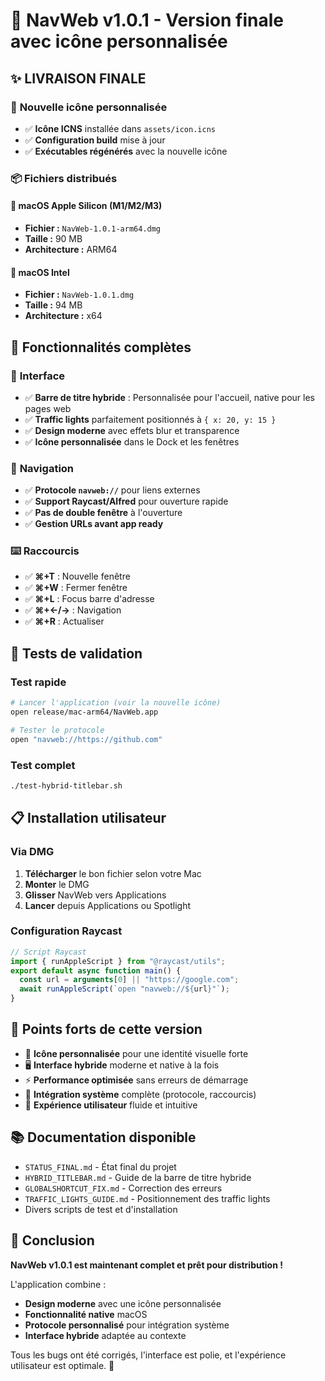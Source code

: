 # 🎉 NavWeb v1.0.1 - Version finale avec icône personnalisée

## ✨ **LIVRAISON FINALE**

### 🎨 **Nouvelle icône personnalisée**
- ✅ **Icône ICNS** installée dans `assets/icon.icns`
- ✅ **Configuration build** mise à jour
- ✅ **Exécutables régénérés** avec la nouvelle icône

### 📦 **Fichiers distribués**

#### 🍎 **macOS Apple Silicon (M1/M2/M3)**
- **Fichier :** `NavWeb-1.0.1-arm64.dmg`
- **Taille :** 90 MB
- **Architecture :** ARM64

#### 🍎 **macOS Intel**
- **Fichier :** `NavWeb-1.0.1.dmg`
- **Taille :** 94 MB
- **Architecture :** x64

## 🚀 **Fonctionnalités complètes**

### 🎨 **Interface**
- ✅ **Barre de titre hybride** : Personnalisée pour l'accueil, native pour les pages web
- ✅ **Traffic lights** parfaitement positionnés à `{ x: 20, y: 15 }`
- ✅ **Design moderne** avec effets blur et transparence
- ✅ **Icône personnalisée** dans le Dock et les fenêtres

### 🔗 **Navigation**
- ✅ **Protocole `navweb://`** pour liens externes
- ✅ **Support Raycast/Alfred** pour ouverture rapide
- ✅ **Pas de double fenêtre** à l'ouverture
- ✅ **Gestion URLs avant app ready**

### ⌨️ **Raccourcis**
- ✅ **⌘+T** : Nouvelle fenêtre
- ✅ **⌘+W** : Fermer fenêtre
- ✅ **⌘+L** : Focus barre d'adresse
- ✅ **⌘+←/→** : Navigation
- ✅ **⌘+R** : Actualiser

## 🧪 **Tests de validation**

### Test rapide
```bash
# Lancer l'application (voir la nouvelle icône)
open release/mac-arm64/NavWeb.app

# Tester le protocole
open "navweb://https://github.com"
```

### Test complet
```bash
./test-hybrid-titlebar.sh
```

## 📋 **Installation utilisateur**

### Via DMG
1. **Télécharger** le bon fichier selon votre Mac
2. **Monter** le DMG
3. **Glisser** NavWeb vers Applications
4. **Lancer** depuis Applications ou Spotlight

### Configuration Raycast
```javascript
// Script Raycast
import { runAppleScript } from "@raycast/utils";
export default async function main() {
  const url = arguments[0] || "https://google.com";
  await runAppleScript(`open "navweb://${url}"`);
}
```

## 🎯 **Points forts de cette version**

- 🎨 **Icône personnalisée** pour une identité visuelle forte
- 🖥️ **Interface hybride** moderne et native à la fois
- ⚡ **Performance optimisée** sans erreurs de démarrage
- 🔗 **Intégration système** complète (protocole, raccourcis)
- 📱 **Expérience utilisateur** fluide et intuitive

## 📚 **Documentation disponible**

- `STATUS_FINAL.md` - État final du projet
- `HYBRID_TITLEBAR.md` - Guide de la barre de titre hybride
- `GLOBALSHORTCUT_FIX.md` - Correction des erreurs
- `TRAFFIC_LIGHTS_GUIDE.md` - Positionnement des traffic lights
- Divers scripts de test et d'installation

## 🎉 **Conclusion**

**NavWeb v1.0.1 est maintenant complet et prêt pour distribution !**

L'application combine :
- **Design moderne** avec une icône personnalisée
- **Fonctionnalité native** macOS
- **Protocole personnalisé** pour intégration système
- **Interface hybride** adaptée au contexte

Tous les bugs ont été corrigés, l'interface est polie, et l'expérience utilisateur est optimale. 🚀
